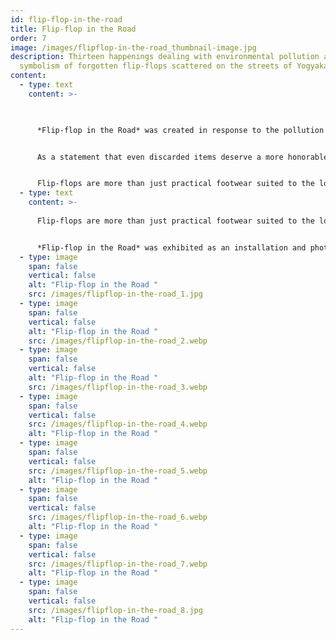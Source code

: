 ```yaml
---
id: flip-flop-in-the-road
title: Flip-flop in the Road
order: 7
image: /images/flipflop-in-the-road_thumbnail-image.jpg
description: Thirteen happenings dealing with environmental pollution and the
  symbolism of forgotten flip-flops scattered on the streets of Yogyakarta.
content:
  - type: text
    content: >-
      


      *Flip-flop in the Road* was created in response to the pollution and disorder I encountered in Yogyakarta. When I first arrived in Indonesia, I was shocked by the environment people lived in. Trash was thrown carelessly on the ground, waste bins were a rare sight, and littering was common, even from moving vehicles. Among the debris lying in the middle of roads were abandoned flip-flops, lost by motorcyclists, often left untouched for weeks. These forgotten sandals reminded me of lifeless bodies, discarded alongside heaps of waste.


      As a statement that even discarded items deserve a more honorable end than simply rotting away, I performed thirteen happenings. At each site where a flip-flop lay, I buried it and placed a cross with a photo, marking its final resting place. I chose to focus on flip-flops because each has a unique character, evoking a sense of empathy and the story of its loss. The reasons for abandonment could be as simple as a mishap or the result of a tragic accident. For residents, these flip-flops are also a somber reminder of the devastating earthquake in 2006, when the streets were littered with them in overwhelming numbers.


      Flip-flops are more than just practical footwear suited to the local climate; they have become a small cultural icon, deeply embedded in the daily life and stories of the people of Yogyakarta.
  - type: text
    content: >-
      
      Flip-flops are more than just practical footwear suited to the local climate; they have become a small cultural icon, deeply embedded in the daily life and stories of the people of Yogyakarta.


      *Flip-flop in the Road* was exhibited as an installation and photo catalog in the gallery of Institut Seni Indonesia Yogyakarta, Indonesia in 2015
  - type: image
    span: false
    vertical: false
    alt: "Flip-flop in the Road "
    src: /images/flipflop-in-the-road_1.jpg
  - type: image
    span: false
    vertical: false
    alt: "Flip-flop in the Road "
    src: /images/flipflop-in-the-road_2.webp
  - type: image
    span: false
    vertical: false
    alt: "Flip-flop in the Road "
    src: /images/flipflop-in-the-road_3.webp
  - type: image
    span: false
    vertical: false
    src: /images/flipflop-in-the-road_4.webp
    alt: "Flip-flop in the Road "
  - type: image
    span: false
    vertical: false
    src: /images/flipflop-in-the-road_5.webp
    alt: "Flip-flop in the Road "
  - type: image
    span: false
    vertical: false
    src: /images/flipflop-in-the-road_6.webp
    alt: "Flip-flop in the Road "
  - type: image
    span: false
    vertical: false
    src: /images/flipflop-in-the-road_7.webp
    alt: "Flip-flop in the Road "
  - type: image
    span: false
    vertical: false
    src: /images/flipflop-in-the-road_8.jpg
    alt: "Flip-flop in the Road "
---
```

